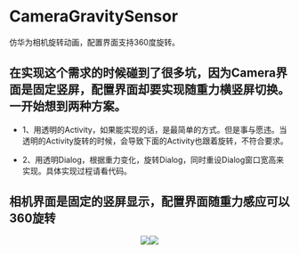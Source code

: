 # CameraGravitySensor
仿华为相机旋转动画，配置界面支持360度旋转。

## 在实现这个需求的时候碰到了很多坑，因为Camera界面是固定竖屏，配置界面却要实现随重力横竖屏切换。一开始想到两种方案。

* 1、用透明的Activity，如果能实现的话，是最简单的方式。但是事与愿违。当透明的Activity旋转的时候，会导致下面的Activity也跟着旋转，不符合要求。

* 2、用透明Dialog，根据重力变化，旋转Dialog，同时重设Dialog窗口宽高来实现。具体实现过程请看代码。

## 相机界面是固定的竖屏显示，配置界面随重力感应可以360旋转





<center class="half">
    <img src="![image](https://github.com/aLittleGreens/CameraGravitySensor/blob/master/app/src/screencap/camera.gif?raw=true)" width="200"/><img src="![image](https://github.com/aLittleGreens/CameraGravitySensor/blob/master/app/src/screencap/camera1.gif?raw=true)" width="200"/>
</center>
